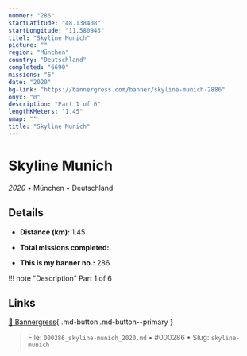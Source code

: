 ```yaml
---
nummer: "286"
startLatitude: "48.138408"
startLongitude: "11.580943"
titel: "Skyline Munich"
picture: ""
region: "München"
country: "Deutschland"
completed: "6690"
missions: "6"
date: "2020"
bg-link: "https://bannergress.com/banner/skyline-munich-2886"
onyx: "0"
description: "Part 1 of 6"
lengthKMeters: "1,45"
umap: ""
title: "Skyline Munich"
---
```

# Skyline Munich

*2020* • München • Deutschland



## Details
- **Distance (km):** 1.45

- **Total missions completed:** 
- **This is my banner no.:** 286


!!! note "Description"
    Part 1 of 6



## Links
[🔗 Bannergress](https://bannergress.com/banner/skyline-munich-2886){ .md-button .md-button--primary }



> File: `000286_skyline-munich_2020.md` • #000286 • Slug: `skyline-munich`
